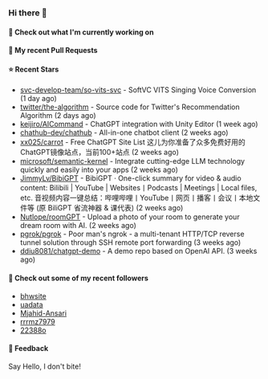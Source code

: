 ### Hi there 👋

#### 👷 Check out what I'm currently working on

#### 🔨 My recent Pull Requests


#### ⭐ Recent Stars

- [svc-develop-team/so-vits-svc](https://github.com/svc-develop-team/so-vits-svc) - SoftVC VITS Singing Voice Conversion (1 day ago)
- [twitter/the-algorithm](https://github.com/twitter/the-algorithm) - Source code for Twitter&#39;s Recommendation Algorithm (2 days ago)
- [keijiro/AICommand](https://github.com/keijiro/AICommand) - ChatGPT integration with Unity Editor (1 week ago)
- [chathub-dev/chathub](https://github.com/chathub-dev/chathub) - All-in-one chatbot client (2 weeks ago)
- [xx025/carrot](https://github.com/xx025/carrot) - Free ChatGPT Site List 这儿为你准备了众多免费好用的ChatGPT镜像站点，当前100&#43;站点 (2 weeks ago)
- [microsoft/semantic-kernel](https://github.com/microsoft/semantic-kernel) - Integrate cutting-edge LLM technology quickly and easily into your apps (2 weeks ago)
- [JimmyLv/BibiGPT](https://github.com/JimmyLv/BibiGPT) - BibiGPT · One-click summary for video &amp;  audio content: Bilibili | YouTube | Websites丨Podcasts | Meetings | Local files, etc. 音视频内容一键总结：哔哩哔哩丨YouTube丨网页丨播客丨会议丨本地文件等 (原 BiliGPT 省流神器 &amp; 课代表) (2 weeks ago)
- [Nutlope/roomGPT](https://github.com/Nutlope/roomGPT) - Upload a photo of your room to generate your dream room with AI. (2 weeks ago)
- [pgrok/pgrok](https://github.com/pgrok/pgrok) - Poor man&#39;s ngrok - a multi-tenant HTTP/TCP reverse tunnel solution through SSH remote port forwarding (3 weeks ago)
- [ddiu8081/chatgpt-demo](https://github.com/ddiu8081/chatgpt-demo) - A demo repo based on OpenAI API. (3 weeks ago)

#### 👯 Check out some of my recent followers

- [bhwsite](https://github.com/bhwsite)
- [uadata](https://github.com/uadata)
- [Mjahid-Ansari](https://github.com/Mjahid-Ansari)
- [rrrmz7979](https://github.com/rrrmz7979)
- [22388o](https://github.com/22388o)

#### 💬 Feedback

Say Hello, I don't bite!